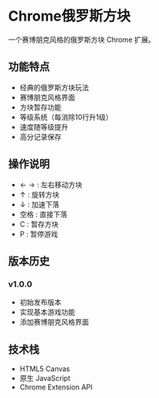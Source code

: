 # Chrome俄罗斯方块

一个赛博朋克风格的俄罗斯方块 Chrome 扩展。

## 功能特点

- 经典的俄罗斯方块玩法
- 赛博朋克风格界面
- 方块暂存功能
- 等级系统（每消除10行升1级）
- 速度随等级提升
- 高分记录保存

## 操作说明

- ← → : 左右移动方块
- ↑ : 旋转方块
- ↓ : 加速下落
- 空格 : 直接下落
- C : 暂存方块
- P : 暂停游戏

## 版本历史

### v1.0.0
- 初始发布版本
- 实现基本游戏功能
- 添加赛博朋克风格界面

## 技术栈

- HTML5 Canvas
- 原生 JavaScript
- Chrome Extension API 